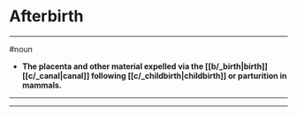 # Afterbirth
---
#noun
- **The placenta and other material expelled via the [[b/_birth|birth]] [[c/_canal|canal]] following [[c/_childbirth|childbirth]] or parturition in mammals.**
---
---
